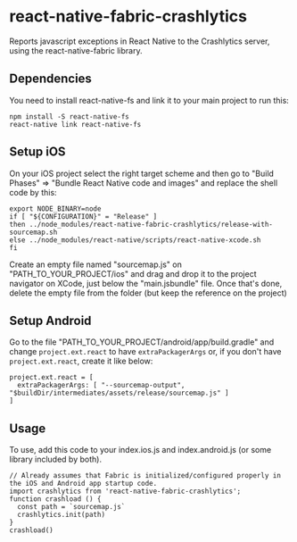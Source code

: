 
react-native-fabric-crashlytics
===============================

Reports javascript exceptions in React Native to the Crashlytics server, using the react-native-fabric library.

Dependencies
-----

You need to install react-native-fs and link it to your main project to run this:

```
npm install -S react-native-fs
react-native link react-native-fs
```

Setup iOS
-----

On your iOS project select the right target scheme and then go to "Build Phases" => "Bundle React Native code and images" and replace the shell code by this:

```
export NODE_BINARY=node
if [ "${CONFIGURATION}" = "Release" ]
then ../node_modules/react-native-fabric-crashlytics/release-with-sourcemap.sh
else ../node_modules/react-native/scripts/react-native-xcode.sh
fi
```

Create an empty file named "sourcemap.js" on "PATH_TO_YOUR_PROJECT/ios" and drag and drop it to the project navigator on XCode, just below the "main.jsbundle" file.
Once that's done, delete the empty file from the folder (but keep the reference on the project)

Setup Android
-----

Go to the file "PATH_TO_YOUR_PROJECT/android/app/build.gradle" and change `project.ext.react` to have `extraPackagerArgs` or, if you don't have `project.ext.react`, create it like below:

```
project.ext.react = [
  extraPackagerArgs: [ "--sourcemap-output", "$buildDir/intermediates/assets/release/sourcemap.js" ]
]
```

Usage
-----

To use, add this code to your index.ios.js and index.android.js (or some library included by both).

```
// Already assumes that Fabric is initialized/configured properly in the iOS and Android app startup code.
import crashlytics from 'react-native-fabric-crashlytics';
function crashload () {
  const path = `sourcemap.js`
  crashlytics.init(path)
}
crashload()
```

